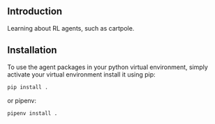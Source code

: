 ## Introduction
Learning about RL agents, such as cartpole.

## Installation
To use the agent packages in your python virtual environment, simply activate your virtual environment install it using pip:

```bash
pip install .
```

or pipenv:

```bash
pipenv install .
```

